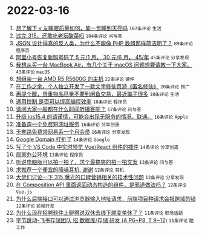 # 2022-03-16

1. [想了解下 v 友睡眠质量如何，能一觉睡到天亮吗](https://www.v2ex.com/t/840652) `107条评论` `生活`
1. [过完 315，还敢吃老坛酸菜吗](https://www.v2ex.com/t/840697) `104条评论` `问与答`
1. [JSON 设计得真的反人类，为什么不能像 PHP 数组那样简洁明了？](https://www.v2ex.com/t/840707) `89条评论` `程序员`
1. [阿里小号恢复新购号码了,5 元/1 月， 30 元/6 月， 45/年](https://www.v2ex.com/t/840722) `45条评论` `分享发现`
1. [我想从买一台 MacBook Air，有几个关于 macOS 问题想要请教一下大家。](https://www.v2ex.com/t/840648) `43条评论` `macOS`
1. [想组装一台 AMD R5 R5600G 的主机](https://www.v2ex.com/t/840651) `22条评论` `硬件`
1. [在工作之余，个人独立开发了一款文字修仙页游《匿名修仙》](https://www.v2ex.com/t/840658) `20条评论` `推广`
1. [再提个醒，贵重物品尽量不要到闲鱼交易，最近骗子很多](https://www.v2ex.com/t/840726) `18条评论` `生活`
1. [通用控制 是否可以提高编程效率](https://www.v2ex.com/t/840704) `18条评论` `程序员`
1. [请问大家一般都在什么时间听播客呢？](https://www.v2ex.com/t/840681) `17条评论` `问与答`
1. [升级 ios15.4 的请谨慎，可能会出现无服务的情况。联通。](https://www.v2ex.com/t/840730) `16条评论` `Apple`
1. [准备造一个免费短网址服务](https://www.v2ex.com/t/840685) `16条评论` `分享创造`
1. [无套路免费领网易系一个月会员](https://www.v2ex.com/t/840675) `16条评论` `分享发现`
1. [Google Domain 打折了](https://www.v2ex.com/t/840687) `14条评论` `Google`
1. [写了个 VS Code 中实时预览 Vue/React 组件的插件](https://www.v2ex.com/t/840680) `14条评论` `分享创造`
1. [居家办公环境](https://www.v2ex.com/t/840732) `13条评论` `程序员`
1. [听说电脑版可以拍一拍了，求个最搞笑的拍一拍文案](https://www.v2ex.com/t/840661) `13条评论` `问与答`
1. [求推荐一个便宜的降噪耳机, 谢谢](https://www.v2ex.com/t/840741) `12条评论` `耳机`
1. [大佬们讨论一下 315 曝光的口碑营销相关的技术性问题](https://www.v2ex.com/t/840714) `12条评论` `分享发现`
1. [在 Composition API 里面返回动态构造的组件，是邪道做法吗？](https://www.v2ex.com/t/840706) `12条评论` `Vue.js`
1. [为什么后端接口可以通过浏览器输入地址请求，前端项目种请求会报跨域的错](https://www.v2ex.com/t/840690) `12条评论` `前端开发`
1. [为什么现在招聘软件上聊得说双休去线下就变单休了？](https://www.v2ex.com/t/840729) `11条评论` `职场话题`
1. [字节跳动-飞书存储团队 招 数据库/存储 研发 (A P6~P8, T 9~12)](https://www.v2ex.com/t/840669) `11条评论` `酷工作`
